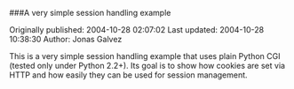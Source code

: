 ###A very simple session handling example

Originally published: 2004-10-28 02:07:02
Last updated: 2004-10-28 10:38:30
Author: Jonas Galvez

This is a very simple session handling example that uses plain Python CGI (tested only under Python 2.2+). Its goal is to show how cookies are set via HTTP and how easily they can be used for session management.